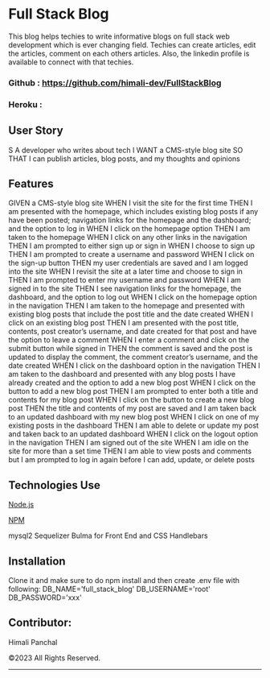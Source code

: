 # Full Stack Blog
This blog helps techies to write informative blogs on full stack web development which is ever changing field. Techies can create articles, edit the articles, comment on each others articles. Also, the linkedin profile is available to connect with that techies.

### Github : https://github.com/himali-dev/FullStackBlog

### Heroku :

## User Story
S A developer who writes about tech
I WANT a CMS-style blog site
SO THAT I can publish articles, blog posts, and my thoughts and opinions

## Features
GIVEN a CMS-style blog site
WHEN I visit the site for the first time
THEN I am presented with the homepage, which includes existing blog posts if any have been posted; navigation links for the homepage and the dashboard; and the option to log in
WHEN I click on the homepage option
THEN I am taken to the homepage
WHEN I click on any other links in the navigation
THEN I am prompted to either sign up or sign in
WHEN I choose to sign up
THEN I am prompted to create a username and password
WHEN I click on the sign-up button
THEN my user credentials are saved and I am logged into the site
WHEN I revisit the site at a later time and choose to sign in
THEN I am prompted to enter my username and password
WHEN I am signed in to the site
THEN I see navigation links for the homepage, the dashboard, and the option to log out
WHEN I click on the homepage option in the navigation
THEN I am taken to the homepage and presented with existing blog posts that include the post title and the date created
WHEN I click on an existing blog post
THEN I am presented with the post title, contents, post creator’s username, and date created for that post and have the option to leave a comment
WHEN I enter a comment and click on the submit button while signed in
THEN the comment is saved and the post is updated to display the comment, the comment creator’s username, and the date created
WHEN I click on the dashboard option in the navigation
THEN I am taken to the dashboard and presented with any blog posts I have already created and the option to add a new blog post
WHEN I click on the button to add a new blog post
THEN I am prompted to enter both a title and contents for my blog post
WHEN I click on the button to create a new blog post
THEN the title and contents of my post are saved and I am taken back to an updated dashboard with my new blog post
WHEN I click on one of my existing posts in the dashboard
THEN I am able to delete or update my post and taken back to an updated dashboard
WHEN I click on the logout option in the navigation
THEN I am signed out of the site
WHEN I am idle on the site for more than a set time
THEN I am able to view posts and comments but I am prompted to log in again before I can add, update, or delete posts

## Technologies Use

<p><a href="https://nodejs.org/">Node.js</a></p>
<p><a href="https://www.npmjs.com/">NPM</a></p>
mysql2
Sequelizer
Bulma for Front End and CSS
Handlebars

## Installation

Clone it and make sure to do npm install and then create .env file with following:
DB_NAME='full_stack_blog'
DB_USERNAME='root'
DB_PASSWORD='xxx'

## Contributor:
Himali Panchal

©2023 All Rights Reserved.
- - -

